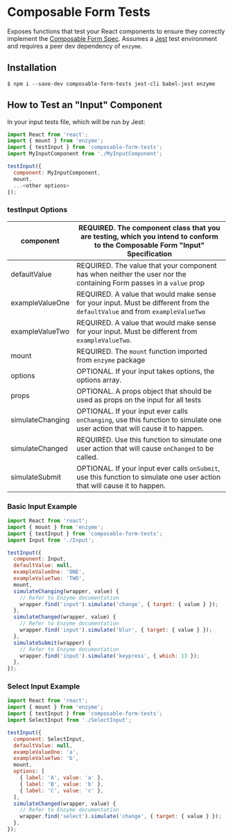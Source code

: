 # Composable Form Tests

Exposes functions that test your React components to ensure they correctly implement the [Composable Form Spec](http://forms.dairystatedesigns.com/). Assumes a [Jest](https://facebook.github.io/jest/) test environment and requires a peer dev dependency of `enzyme`.

## Installation

```
$ npm i --save-dev composable-form-tests jest-cli babel-jest enzyme
```

## How to Test an "Input" Component

In your input tests file, which will be run by Jest:

```js
import React from 'react';
import { mount } from 'enzyme';
import { testInput } from 'composable-form-tests';
import MyInputComponent from './MyInputComponent';

testInput({
  component: MyInputComponent,
  mount,
  ...<other options>
});
```

### testInput Options

| component        | REQUIRED. The component class that you are testing, which you intend to conform to the Composable Form "Input" Specification |
|------------------|------------------------------------------------------------------------------------------------------------------------------|
| defaultValue     | REQUIRED. The value that your component has when neither the user nor the containing Form passes in a `value` prop           |
| exampleValueOne  | REQUIRED. A value that would make sense for your input. Must be different from the `defaultValue` and from `exampleValueTwo` |
| exampleValueTwo  | REQUIRED. A value that would make sense for your input. Must be different from `exampleValueTwo`.                            |
| mount            | REQUIRED. The `mount` function imported from `enzyme` package                                                                |
| options          | OPTIONAL. If your input takes options, the options array.                                                                    |
| props            | OPTIONAL. A props object that should be used as props on the input for all tests                                             |
| simulateChanging | OPTIONAL. If your input ever calls `onChanging`, use this function to simulate one user action that will cause it to happen. |
| simulateChanged  | REQUIRED. Use this function to simulate one user action that will cause `onChanged` to be called.                            |
| simulateSubmit   | OPTIONAL. If your input ever calls `onSubmit`, use this function to simulate one user action that will cause it to happen.   |

### Basic Input Example

```js
import React from 'react';
import { mount } from 'enzyme';
import { testInput } from 'composable-form-tests';
import Input from './Input';

testInput({
  component: Input,
  defaultValue: null,
  exampleValueOne: 'ONE',
  exampleValueTwo: 'TWO',
  mount,
  simulateChanging(wrapper, value) {
    // Refer to Enzyme documentation
    wrapper.find('input').simulate('change', { target: { value } });
  },
  simulateChanged(wrapper, value) {
    // Refer to Enzyme documentation
    wrapper.find('input').simulate('blur', { target: { value } });
  },
  simulateSubmit(wrapper) {
    // Refer to Enzyme documentation
    wrapper.find('input').simulate('keypress', { which: 13 });
  },
});
```

### Select Input Example

```js
import React from 'react';
import { mount } from 'enzyme';
import { testInput } from 'composable-form-tests';
import SelectInput from './SelectInput';

testInput({
  component: SelectInput,
  defaultValue: null,
  exampleValueOne: 'a',
  exampleValueTwo: 'b',
  mount,
  options: [
    { label: 'A', value: 'a' },
    { label: 'B', value: 'b' },
    { label: 'C', value: 'c' },
  ],
  simulateChanged(wrapper, value) {
    // Refer to Enzyme documentation
    wrapper.find('select').simulate('change', { target: { value } });
  },
});
```

